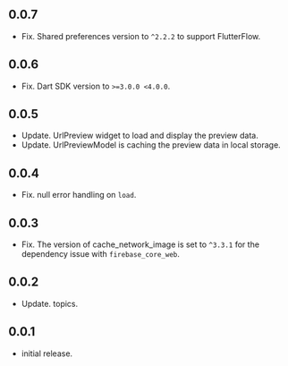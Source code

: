 ## 0.0.7
* Fix. Shared preferences version to `^2.2.2` to support FlutterFlow.

## 0.0.6
* Fix. Dart SDK version to `>=3.0.0 <4.0.0`.

## 0.0.5
* Update. UrlPreview widget to load and display the preview data.
* Update. UrlPreviewModel is caching the preview data in local storage.

## 0.0.4
* Fix. null error handling on `load`.

## 0.0.3
* Fix. The version of cache_network_image is set to `^3.3.1` for the dependency issue with `firebase_core_web`.

## 0.0.2
* Update. topics.

## 0.0.1
* initial release.

